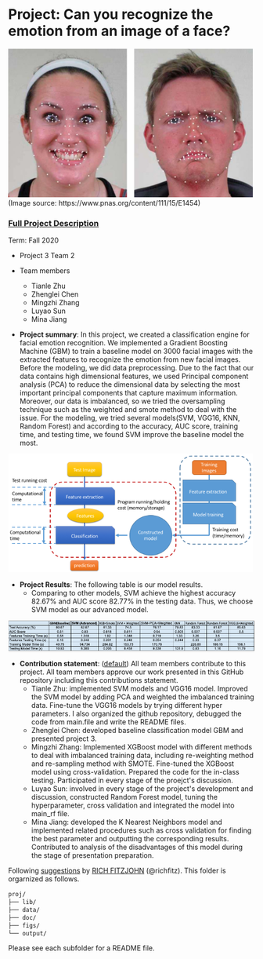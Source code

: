 # Project: Can you recognize the emotion from an image of a face? 
<img src="figs/CE.jpg" alt="Compound Emotions" width="500"/>
(Image source: https://www.pnas.org/content/111/15/E1454)

### [Full Project Description](doc/project3_desc.md)

Term: Fall 2020

+ Project 3 Team 2
+ Team members
	+ Tianle Zhu 
	+ Zhenglei Chen 
	+ Mingzhi Zhang 
	+ Luyao Sun
	+ Mina Jiang 

+ **Project summary**: In this project, we created a classification engine for facial emotion recognition. We implemented a Gradient Boosting Machine (GBM) to train a baseline model on 3000 facial images with the extracted features to recognize the emotion from new facial images. Before the modeling, we did data preprocessing. Due to the fact that our data contains high dimensional features, we used Principal component analysis (PCA) to reduce the dimensional data by selecting the most important principal components that capture maximum information. Moreover, our data is imbalanced, so we tried the oversampling technique such as the weighted and smote method to deal with the issue. For the modeling, we tried several models(SVM, VGG16, KNN, Random Forest) and according to the accuracy, AUC score, training time, and testing time, we found SVM improve the baseline model the most. 
<img src="figs/predictiveprogram.png" width="500"/>

+ **Project Results**: The following table is our model results. 
  + Comparing to other models, SVM achieve the highest accuracy 82.67% and AUC score 82.77% in the testing data. Thus, we choose SVM model as our advanced model.
<img src="figs/results.png" width="1000"/>

   

+ **Contribution statement**: ([default](doc/a_note_on_contributions.md)) All team members contribute to this project. All team members approve our work presented in this GitHub repository including this contributions statement. 
  + Tianle Zhu: implemented SVM models and VGG16 model. Improved the SVM model by adding PCA and weighted the imbalanced training data. Fine-tune the VGG16 models by trying different hyper parameters. I also organized the github repository, debugged the code from main.file and write the README files.
  + Zhenglei Chen: developed baseline classification model GBM and presented project 3.
  + Mingzhi Zhang: Implemented XGBoost model with different methods to deal with imbalanced training data, including re-weighting method and re-sampling method with SMOTE. Fine-tuned the XGBoost model using cross-validation. Prepared the code for the in-class testing. Participated in every stage of the proejct's discussion.
  + Luyao Sun: involved in every stage of the project's development and discussion, constructed Random Forest model, tuning the hyperparameter, cross validation and integrated the model into main_rf file.
  + Mina Jiang: developed the K Nearest Neighbors model and implemented related procedures such as cross validation for finding the best parameter and outputting the corresponding results. Contributed to analysis of the disadvantages of this model during the stage of presentation preparation. 

Following [suggestions](http://nicercode.github.io/blog/2013-04-05-projects/) by [RICH FITZJOHN](http://nicercode.github.io/about/#Team) (@richfitz). This folder is orgarnized as follows.

```
proj/
├── lib/
├── data/
├── doc/
├── figs/
└── output/
```

Please see each subfolder for a README file.
